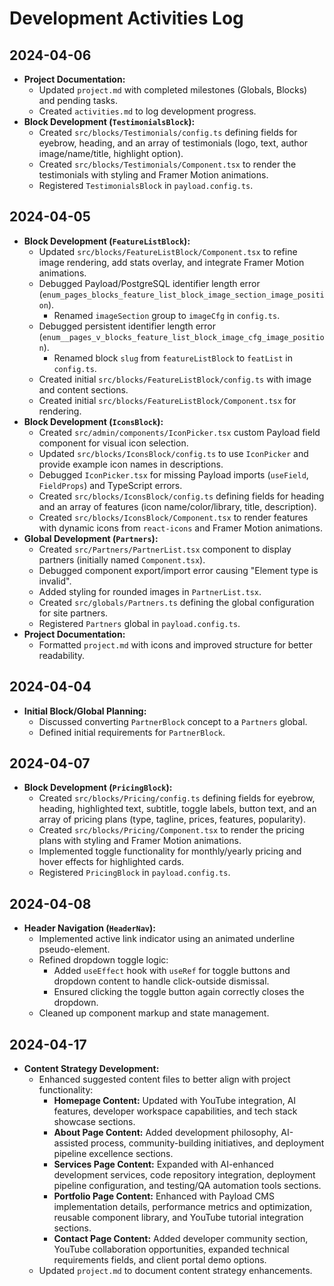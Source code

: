 # Development Activities Log

## 2024-04-06

- **Project Documentation:**
  - Updated `project.md` with completed milestones (Globals, Blocks) and pending tasks.
  - Created `activities.md` to log development progress.
- **Block Development (`TestimonialsBlock`):**
  - Created `src/blocks/Testimonials/config.ts` defining fields for eyebrow, heading, and an array of testimonials (logo, text, author image/name/title, highlight option).
  - Created `src/blocks/Testimonials/Component.tsx` to render the testimonials with styling and Framer Motion animations.
  - Registered `TestimonialsBlock` in `payload.config.ts`.

## 2024-04-05

- **Block Development (`FeatureListBlock`):**
  - Updated `src/blocks/FeatureListBlock/Component.tsx` to refine image rendering, add stats overlay, and integrate Framer Motion animations.
  - Debugged Payload/PostgreSQL identifier length error (`enum_pages_blocks_feature_list_block_image_section_image_position`).
    - Renamed `imageSection` group to `imageCfg` in `config.ts`.
  - Debugged persistent identifier length error (`enum__pages_v_blocks_feature_list_block_image_cfg_image_position`).
    - Renamed block `slug` from `featureListBlock` to `featList` in `config.ts`.
  - Created initial `src/blocks/FeatureListBlock/config.ts` with image and content sections.
  - Created initial `src/blocks/FeatureListBlock/Component.tsx` for rendering.
- **Block Development (`IconsBlock`):**
  - Created `src/admin/components/IconPicker.tsx` custom Payload field component for visual icon selection.
  - Updated `src/blocks/IconsBlock/config.ts` to use `IconPicker` and provide example icon names in descriptions.
  - Debugged `IconPicker.tsx` for missing Payload imports (`useField`, `FieldProps`) and TypeScript errors.
  - Created `src/blocks/IconsBlock/config.ts` defining fields for heading and an array of features (icon name/color/library, title, description).
  - Created `src/blocks/IconsBlock/Component.tsx` to render features with dynamic icons from `react-icons` and Framer Motion animations.
- **Global Development (`Partners`):**
  - Created `src/Partners/PartnerList.tsx` component to display partners (initially named `Component.tsx`).
  - Debugged component export/import error causing "Element type is invalid".
  - Added styling for rounded images in `PartnerList.tsx`.
  - Created `src/globals/Partners.ts` defining the global configuration for site partners.
  - Registered `Partners` global in `payload.config.ts`.
- **Project Documentation:**
  - Formatted `project.md` with icons and improved structure for better readability.

## 2024-04-04

- **Initial Block/Global Planning:**
  - Discussed converting `PartnerBlock` concept to a `Partners` global.
  - Defined initial requirements for `PartnerBlock`.

## 2024-04-07

- **Block Development (`PricingBlock`):**
  - Created `src/blocks/Pricing/config.ts` defining fields for eyebrow, heading, highlighted text, subtitle, toggle labels, button text, and an array of pricing plans (type, tagline, prices, features, popularity).
  - Created `src/blocks/Pricing/Component.tsx` to render the pricing plans with styling and Framer Motion animations.
  - Implemented toggle functionality for monthly/yearly pricing and hover effects for highlighted cards.
  - Registered `PricingBlock` in `payload.config.ts`.

## 2024-04-08

- **Header Navigation (`HeaderNav`):**
  - Implemented active link indicator using an animated underline pseudo-element.
  - Refined dropdown toggle logic:
    - Added `useEffect` hook with `useRef` for toggle buttons and dropdown content to handle click-outside dismissal.
    - Ensured clicking the toggle button again correctly closes the dropdown.
  - Cleaned up component markup and state management.

## 2024-04-17

- **Content Strategy Development:**
  - Enhanced suggested content files to better align with project functionality:
    - **Homepage Content:** Updated with YouTube integration, AI features, developer workspace capabilities, and tech stack showcase sections.
    - **About Page Content:** Added development philosophy, AI-assisted process, community-building initiatives, and deployment pipeline excellence sections.
    - **Services Page Content:** Expanded with AI-enhanced development services, code repository integration, deployment pipeline configuration, and testing/QA automation tools sections.
    - **Portfolio Page Content:** Enhanced with Payload CMS implementation details, performance metrics and optimization, reusable component library, and YouTube tutorial integration sections.
    - **Contact Page Content:** Added developer community section, YouTube collaboration opportunities, expanded technical requirements fields, and client portal demo options.
  - Updated `project.md` to document content strategy enhancements.
